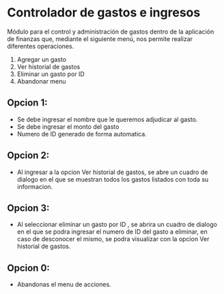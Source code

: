 # Controlador de gastos e ingresos

Módulo para el control y administración de gastos dentro de la aplicación de finanzas que, mediante el siguiente menú, nos permite realizar diferentes operaciones.

1. Agregar un gasto
2. Ver historial de gastos
3. Eliminar un gasto por ID
0. Abandonar menu

## Opcion 1:
- Se debe ingresar el nombre que le queremos adjudicar al gasto.
- Se debe ingresar el monto del gasto
- Numero de ID generado de forma automatica.

## Opcion 2:
- Al ingresar a la opcion Ver historial de gastos, se abre un cuadro de dialogo en el que se muestran todos los gastos listados con toda su informacion.

## Opcion 3:
- Al seleccionar eliminar un gasto por ID , se abrira un cuadro de dialogo en el que se podra ingresar el numero de ID del gasto a eliminar, en caso de desconocer el mismo, se podra visualizar con la opcion Ver historial de gastos.

## Opcion 0:
- Abandonas el menu de acciones.
